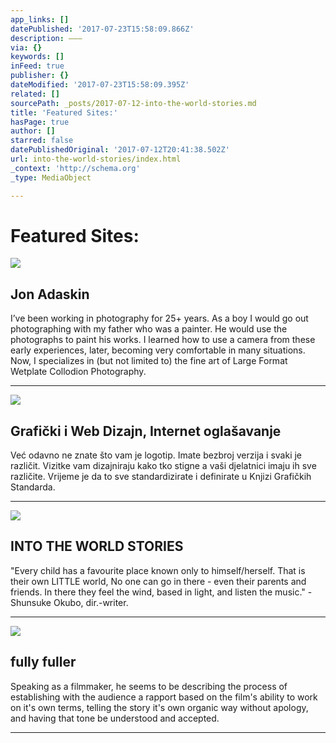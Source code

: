 ```yaml
---
app_links: []
datePublished: '2017-07-23T15:58:09.866Z'
description: ———
via: {}
keywords: []
inFeed: true
publisher: {}
dateModified: '2017-07-23T15:58:09.395Z'
related: []
sourcePath: _posts/2017-07-12-into-the-world-stories.md
title: 'Featured Sites:'
hasPage: true
author: []
starred: false
datePublishedOriginal: '2017-07-12T20:41:38.502Z'
url: into-the-world-stories/index.html
_context: 'http://schema.org'
_type: MediaObject

---
```

# Featured Sites:

<article style=""><img src="https://s3-us-west-2.amazonaws.com/the-grid-img/p/d393d158a4b80dc955597e596a6871b54e484b45.jpg" /><h1>Jon Adaskin</h1><p>I’ve been working in photography for 25+ years. As a boy I would go out photographing with my father who was a painter. He would use the photographs to paint his works. I learned how to use a camera from these early experiences, later, becoming very comfortable in many situations. Now, I specializes in (but not limited to) the fine art of Large Format Wetplate Collodion Photography.</p></article>

---------

<article style=""><img src="https://s3-us-west-2.amazonaws.com/the-grid-img/p/2230648adcee83c149f7a78fb171caf66e4238c6.jpg" /><h1>Grafički i Web Dizajn, Internet oglašavanje</h1><p>Već odavno ne znate što vam je logotip. Imate bezbroj verzija i svaki je različit. Vizitke vam dizajniraju kako tko stigne a vaši djelatnici imaju ih sve različite. Vrijeme je da to sve standardizirate i definirate u Knjizi Grafičkih Standarda.</p></article>

---------

<article style=""><img src="https://s3-us-west-2.amazonaws.com/the-grid-img/p/5ad2a9b24fe9c749c219b0fa0b3c15a2c46b1bc3.jpg" /><h1>INTO THE WORLD STORIES</h1><p>"Every child has a favourite place known only to himself/herself. That is their own LITTLE world, No one can go in there - even their parents and friends. In there they feel the wind, based in light, and listen the music." - Shunsuke Okubo, dir.-writer.</p></article>

---------

<article style=""><img src="https://s3-us-west-2.amazonaws.com/the-grid-img/p/58a0d04a5d2151f6feae4f8cc5406b3ad34a4d13.jpg" /><h1>fully fuller</h1><p>Speaking as a filmmaker, he seems to be describing the process of establishing with the audience a rapport based on the film's ability to work on it's own terms, telling the story it's own organic way without apology, and having that tone be understood and accepted.</p></article>

---------